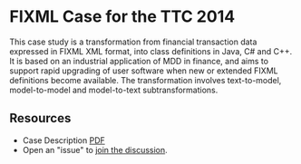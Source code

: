 FIXML Case for the TTC 2014
===========================

This case study is a transformation from financial transaction data expressed in FIXML XML format, into class definitions in Java, C# and C++. It is based on an industrial application of MDD in finance, and aims to support rapid upgrading of user software when new or extended FIXML definitions become available. The transformation involves text-to-model, model-to-model and model-to-text subtransformations.


Resources
---------

* Case Description [PDF](https://github.com/TransformationToolContest/ttc2014-fixml/raw/master/case_description.pdf)
* Open an "issue" to [join the discussion](https://github.com/TransformationToolContest/ttc2014-fixml/issues).




